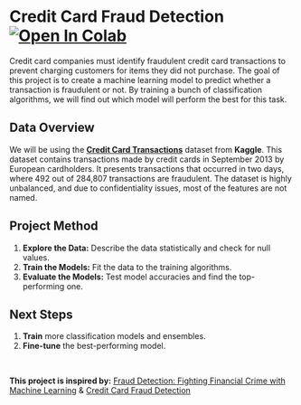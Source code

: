 # Credit Card Fraud Detection &nbsp; [![Open In Colab](https://colab.research.google.com/assets/colab-badge.svg)](https://colab.research.google.com/github/ianjure/credit-card-fraud-detection/blob/main/Credit_Card_Fraud_Detection_Notebook.ipynb)
Credit card companies must identify fraudulent credit card transactions to prevent charging customers for items they did not purchase. The goal of this project is to create a machine learning model to predict whether a transaction is fraudulent or not. By training a bunch of classification algorithms, we will find out which model will perform the best for this task.

## Data Overview
We will be using the **[Credit Card Transactions](https://www.kaggle.com/datasets/mlg-ulb/creditcardfraud)** dataset from **Kaggle**. This dataset contains transactions made by credit cards in September 2013 by European cardholders.
It presents transactions that occurred in two days, where 492 out of 284,807 transactions are fraudulent. The dataset is highly unbalanced, and due to confidentiality issues, most of the features are not named.

## Project Method
1. **Explore the Data:** Describe the data statistically and check for null values.
2. **Train the Models:** Fit the data to the training algorithms.
3. **Evaluate the Models:** Test model accuracies and find the top-performing one.

## Next Steps
1. **Train** more classification models and ensembles.
2. **Fine-tune** the best-performing model.

<br>

**This project is inspired by:** [Fraud Detection: Fighting Financial Crime with Machine Learning](https://youtu.be/QFyM3w95fXI?si=huavWHXaBZnsJwH1) & [Credit Card Fraud Detection](https://www.geeksforgeeks.org/ml-credit-card-fraud-detection/)
